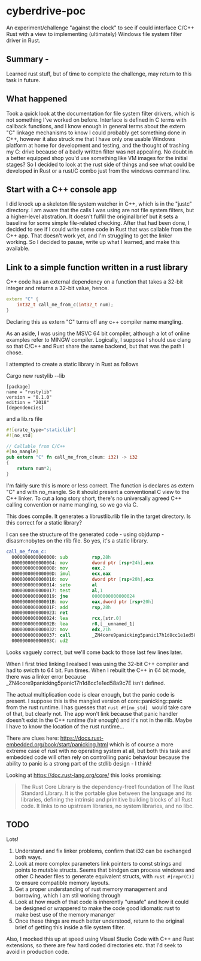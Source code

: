# cyberdrive-poc

An experiment/challenge "against the clock" to see if could interface C/C++ Rust with a view to implementing (ultimately) Windows file system filter driver in Rust.

## Summary -

Learned rust stuff, but  of time to complete the challenge, may return to this task in future.

## What happened
Took a quick look at the documentation for file system filter drivers, which is not something I've worked on before. Interface is defined in C terms with callback functions, and I know enough in general terms about the extern "C" linkage mechanisms to know I could probably get something done in C++, however it also struck me that I have only one usable Windows platform at home for development and testing, and the thought of trashing my C: drive because of a badly written filter was not appealing. No doubt in a better equipped shop you'd use something like VM images for the initial stages? So I decided to look at the rust side of things and see what could be developed in Rust or a rust/C combo just from the windows command line.

## Start with a C++ console app
I did knock up a skeleton file system watcher in C++, which is in the "justc" directory. I am aware that the calls I was using are not file system filters, but a higher-level abstration. It doesn't fulfill the original brief but it sets a baseline for some simple file-related checking. After that had been done, I decided to see if I could write some code in Rust that was callable from the C++ app. That doesn't work yet, and I'm struggling to get the linker working. So I decided to pause, write up what I learned, and make this available.

## Link to a simple function written in a rust library

C++ code has an external dependency on a function that takes a 32-bit integer and returns a 32-bit value, hence. 

```C++
extern "C" {
    int32_t call_me_from_c(int32_t num);
}
```

Declaring this as extern "C" turns off any c++ compiler name mangling.

As an aside, I was using the MSVC 64 bit compiler, although a lot of online examples refer to MINGW compiler. Logically, I suppose I should use clang so that C/C++ and Rust share the same backend, but that was the path I chose.

I attempted to create a static library in Rust as follows

Cargo new rustylib --lib

```
[package]
name = "rustylib"
version = "0.1.0"
edition = "2018"
[dependencies]
```

and a lib.rs file

```rust
#![crate_type="staticlib"]
#![no_std]

// Callable from C/C++
#[no_mangle]
pub extern "C" fn call_me_from_c(num: i32) -> i32
{
    return num*2;
}
```

I'm fairly sure this is more or less correct. The function is declares as extern "C" and with no_mangle. So it should present a conventional C view to the C++ linker. To cut a long story short, there's no universally agreed C++ calling convention or name mangling, so we go via C.

This does compile. It generates a librustlib.rlib file in the target directory. Is this correct for a static library? 

I can see the structure of the generated code - using objdump -disasm:nobytes on the rlib file. So yes, it's a static library.

```asm
call_me_from_c:
  0000000000000000: sub         rsp,28h
  0000000000000004: mov         dword ptr [rsp+24h],ecx
  0000000000000008: mov         eax,2
  000000000000000D: imul        ecx,eax
  0000000000000010: mov         dword ptr [rsp+20h],ecx
  0000000000000014: seto        al
  0000000000000017: test        al,1
  0000000000000019: jne         0000000000000024
  000000000000001B: mov         eax,dword ptr [rsp+20h]
  000000000000001F: add         rsp,28h
  0000000000000023: ret
  0000000000000024: lea         rcx,[str.0]
  000000000000002B: lea         r8,[__unnamed_1]
  0000000000000032: mov         edx,21h
  0000000000000037: call        _ZN4core9panicking5panic17h1d8cc1e1ed58a9c7E
  000000000000003C: ud2
```
Looks vaguely correct, but we'll come back to those last few lines later.

When I first tried linking I realsed I was using the 32-bit C++ compiler and had to swicth to 64 bit. Fun times. When I rebuilt the C++ in 64 bit mode, there was a linker error because _ZN4core9panicking5panic17h1d8cc1e1ed58a9c7E isn't defined.

The actual multiplication code is clear enough, but the panic code is present. I suppose this is the mangled version of core::panicking::panic from the rust runtime. I has guesses that ```rust #![no_std] ``` would take care of that, but clearly not. The app won't link because that panic handler doesn't exist in the C++ runtime (fair enough) and it's not in the rlib. Maybe I have to know the location of the rust runtime...

There are clues here: https://docs.rust-embedded.org/book/start/panicking.html which is of course a more extreme case of rust with no operating system at all, but both this task and embedded code will often rely on controlling panic behaviour because the ability to panic is a strong part of the stdlib design - I think!

Looking at https://doc.rust-lang.org/core/ this looks promising: 
> The Rust Core Library is the dependency-free1 foundation of 
> The Rust Standard Library. It is the portable glue between the language 
> and its libraries, defining the intrinsic and primitive building blocks of
> all Rust code. It links to no upstream libraries, no system libraries,
> and no libc.

## TODO 

Lots!

1. Understand and fix linker problems, confirm that i32 can be exchanged both ways.
2. Look at more complex parameters link pointers to const strings and points to mutable structs. Seems that bindgen can process windows and other C header files to generate equivalent structs, with ```rust #[repr(C)] ``` to ensure compatible memory layouts.
3. Get a proper understanding of rust memory management and borrowing, which I am stil working through
4. Look at how much of that code is inherently "unsafe" and how it could be designed or wrappered to make the code good idiomatic rust to make best use of the memory mananger
5. Once these things are much better understood, return to the original brief of getting this inside a file system filter.

Also, I mocked this up at speed using Visual Studio Code with C++ and Rust extensions, so there are few hard coded directories etc. that I'd seek to avoid in production code.
